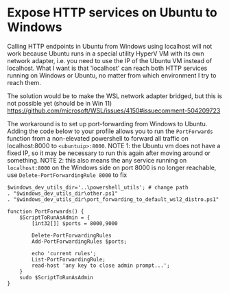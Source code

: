 # Expose HTTP services on Ubuntu to Windows
 
Calling HTTP endpoints in Ubuntu from Windows using localhost will not work because Ubuntu runs in a special utility HyperV VM with its own network adapter,
i.e. you need to use the IP of the Ubuntu VM instead of localhost.
What I want is that 'localhost' can reach both HTTP services running on Windows or Ubuntu, no matter from which environment I try to reach them.
 
The solution would be to make the WSL network adapter bridged, but this is not possible yet (should be in Win 11)
https://github.com/microsoft/WSL/issues/4150#issuecomment-504209723
 
The workaround is to set up port-forwarding from Windows to Ubuntu. Adding the code below to your profile allows you to run the `PortForwards` function from a non-elevated powershell to forward all traffic on localhost:8000 to `<ubuntuip>:8000`.
NOTE 1: the Ubuntu vm does not have a fixed IP, so it may be necessary to run this again after moving around or something.
NOTE 2: this also means the any service running on `localhost:8000` on the Windows side on port 8000 is no longer reachable, use `Delete-PortForwardingRule 8000` to fix

```
$windows_dev_utils_dir='..\powershell_utils'; # change path
. "$windows_dev_utils_dir\other.ps1"
. "$windows_dev_utils_dir\port_forwarding_to_default_wsl2_distro.ps1"

function PortForwards() {
    $ScriptToRunAsAdmin = {
        [int32[]] $ports = 8000,9000
        
        Delete-PortForwardingRules
        Add-PortForwardingRules $ports;
        
        echo 'current rules';
        List-PortForwardingRule;
        read-host 'any key to close admin prompt...';
    }
    sudo $ScriptToRunAsAdmin
}
```